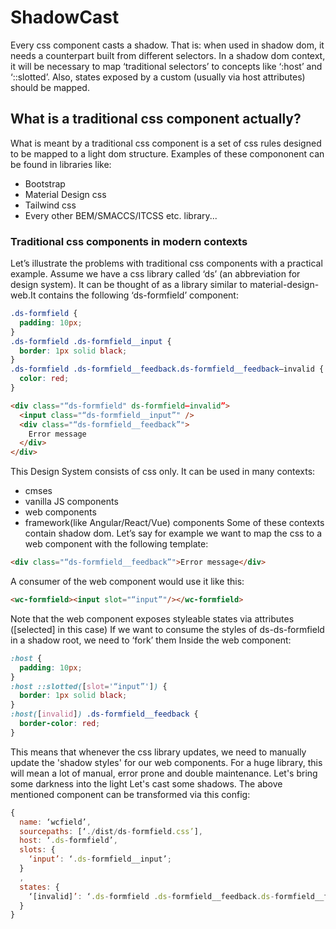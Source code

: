 # ShadowCast

Every css component casts a shadow.
That is: when used in shadow dom, it needs a counterpart built from different selectors.
In a shadow dom context, it will be necessary to map ‘traditional selectors’ to concepts like ‘:host’ and ‘::slotted’.
Also, states exposed by a custom (usually via host attributes) should be mapped.

## What is a traditional css component actually?

What is meant by a traditional css component is a set of css rules designed to be mapped to a light dom structure.
Examples of these compononent can be found in libraries like:

- Bootstrap
- Material Design css
- Tailwind css
- Every other BEM/SMACCS/ITCSS etc. library...

### Traditional css components in modern contexts

Let’s illustrate the problems with traditional css components with a practical example.
Assume we have a css library called ‘ds’ (an abbreviation for design system). It can be thought of as a library similar to material-design-web.It contains the following ‘ds-formfield’ component:

```css
.ds-formfield {
  padding: 10px;
}
.ds-formfield .ds-formfield__input {
  border: 1px solid black;
}
.ds-formfield .ds-formfield__feedback.ds-formfield__feedback—invalid {
  color: red;
}
```

```html
<div class="“ds-formfield" ds-formfield—invalid”>
  <input class="“ds-formfield__input”" />
  <div class="“ds-formfield__feedback”">
    Error message
  </div>
</div>
```

This Design System consists of css only. It can be used in many contexts:

- cmses
- vanilla JS components
- web components
- framework(like Angular/React/Vue) components
  Some of these contexts contain shadow dom. Let’s say for example we want to map the css to a web component with the following template:

```html  <slot name=”input”></slot>
<div class="“ds-formfield__feedback”">Error message</div>
```

A consumer of the web component would use it like this:

```html
<wc-formfield><input slot="“input”"/></wc-formfield>
```

Note that the web component exposes styleable states via attributes ([selected] in this case)
If we want to consume the styles of ds-ds-formfield in a shadow root, we need to ‘fork’ them
Inside the web component:

```css
:host {
  padding: 10px;
}
:host ::slotted([slot='“input”']) {
  border: 1px solid black;
}
:host([invalid]) .ds-formfield__feedback {
  border-color: red;
}
```

This means that whenever the css library updates, we need to manually update the 'shadow styles' for our web components. For a huge library, this will mean a lot of manual, error prone and double maintenance.
Let's bring some darkness into the light
Let's cast some shadows. The above mentioned component can be transformed via this config:

```js
{
  name: ‘wcfield’,
  sourcepaths: [‘./dist/ds-formfield.css’],
  host: ‘.ds-formfield’,
  slots: {
    ‘input’: ‘.ds-formfield__input’;
  }
  ,
  states: {
    ‘[invalid]’: ‘.ds-formfield .ds-formfield__feedback.ds-formfield__feedback—invalid’;
  }
}
```
